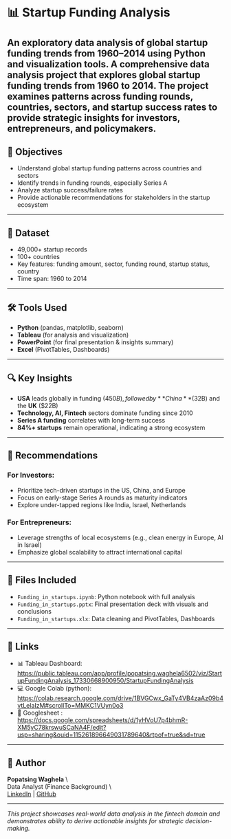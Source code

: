 # 📊 Startup Funding Analysis
An exploratory data analysis of global startup funding trends from 1960–2014 using Python and visualization tools.
A comprehensive data analysis project that explores global startup funding trends from 1960 to 2014. The project examines patterns across funding rounds, countries, sectors, and startup success rates to provide strategic insights for investors, entrepreneurs, and policymakers.
---

## 🎯 Objectives

- Understand global startup funding patterns across countries and sectors
- Identify trends in funding rounds, especially Series A
- Analyze startup success/failure rates
- Provide actionable recommendations for stakeholders in the startup ecosystem

---

## 📁 Dataset

- 49,000+ startup records
- 100+ countries
- Key features: funding amount, sector, funding round, startup status, country
- Time span: 1960 to 2014

---

## 🛠 Tools Used

- **Python** (pandas, matplotlib, seaborn)
- **Tableau** (for analysis and visualization)
- **PowerPoint** (for final presentation & insights summary)
- **Excel** (PivotTables, Dashboards)

---

## 🔍 Key Insights

- **USA** leads globally in funding ($450B), followed by **China** ($32B) and the **UK** ($22B)
- **Technology, AI, Fintech** sectors dominate funding since 2010
- **Series A funding** correlates with long-term success
- **84%+ startups** remain operational, indicating a strong ecosystem

---

## 🧠 Recommendations

### For Investors:
- Prioritize tech-driven startups in the US, China, and Europe
- Focus on early-stage Series A rounds as maturity indicators
- Explore under-tapped regions like India, Israel, Netherlands

### For Entrepreneurs:
- Leverage strengths of local ecosystems (e.g., clean energy in Europe, AI in Israel)
- Emphasize global scalability to attract international capital

---

## 📂 Files Included

- `Funding_in_startups.ipynb`: Python notebook with full analysis
- `Funding_in_startups.pptx`: Final presentation deck with visuals and conclusions
- `Funding_in_startups.xlx`:  Data cleaning and PivotTables, Dashboards

---

## 🔗 Links

- 📊 Tableau Dashboard: https://public.tableau.com/app/profile/popatsing.waghela6502/viz/StartupFundingAnalysis_17330668900950/StartupFundingAnalysis
- 💻 Google Colab (python): https://colab.research.google.com/drive/1BVGCwx_GaTy4VB4zaAz09b4vtLelaIzM#scrollTo=MMKC1VUyn0o3
- 📂 Googlesheet : https://docs.google.com/spreadsheets/d/1yHVoU7p4bhmR-XM5yC78krswuSCaNA4F/edit?usp=sharing&ouid=115261896649031789640&rtpof=true&sd=true

---

## 👤 Author

**Popatsing Waghela**  \  
Data Analyst (Finance Background)  \  
[LinkedIn](https://www.linkedin.com/in/popatsing-waghela-3b7a87246) | [GitHub](https://github.com/Waghela007)

---

_This project showcases real-world data analysis in the fintech domain and demonstrates ability to derive actionable insights for strategic decision-making._

